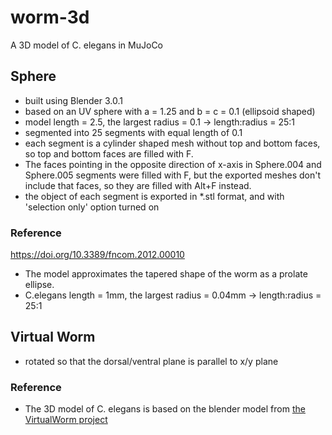 # worm-3d
A 3D model of C. elegans in MuJoCo

## Sphere
* built using Blender 3.0.1
* based on an UV sphere with a = 1.25 and b = c = 0.1 (ellipsoid shaped)
* model length = 2.5, the largest radius = 0.1 -> length:radius = 25:1
* segmented into 25 segments with equal length of 0.1
* each segment is a cylinder shaped mesh without top and bottom faces, so top and bottom faces are filled with F.
* The faces pointing in the opposite direction of x-axis in Sphere.004 and Sphere.005 segments were filled with F, 
but the exported meshes don't include that faces, so they are filled with Alt+F instead.
* the object of each segment is exported in *.stl format, and with 'selection only' option turned on

### Reference
https://doi.org/10.3389/fncom.2012.00010
* The model approximates the tapered shape of the worm as a prolate ellipse.
* C.elegans length = 1mm, the largest radius = 0.04mm -> length:radius = 25:1

## Virtual Worm
* rotated so that the dorsal/ventral plane is parallel to x/y plane

### Reference
* The 3D model of C. elegans is based on the blender model from [the VirtualWorm project](http://caltech.wormbase.org/virtualworm/)
